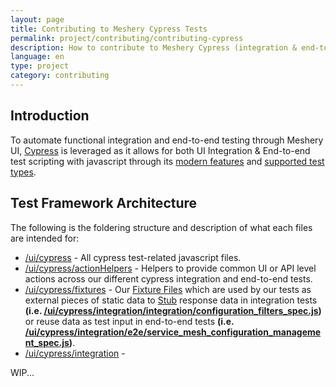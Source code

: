 ```yaml
---
layout: page
title: Contributing to Meshery Cypress Tests
permalink: project/contributing/contributing-cypress
description: How to contribute to Meshery Cypress (integration & end-to-end) Tests.
language: en
type: project
category: contributing
---
```


## <a name="contributing-cypress-intro">Introduction</a>

To automate functional integration and end-to-end testing through Meshery UI, [Cypress](https://www.cypress.io/) is leveraged as it allows for both UI Integration & End-to-end test scripting with javascript through its [modern features](https://docs.cypress.io/guides/overview/why-cypress#Features) and [supported test types](https://docs.cypress.io/guides/overview/why-cypress#Who-uses-Cypress).

## Test Framework Architecture

The following is the foldering structure and description of what each files are intended for:

- [/ui/cypress](https://github.com/meshery/meshery/tree/master/ui/cypress) - All cypress test-related javascript files.
- [/ui/cypress/actionHelpers](https://github.com/meshery/meshery/tree/master/ui/cypress/actionHelpers) - Helpers to provide common UI or API level actions across our different cypress integration and end-to-end tests.
- [/ui/cypress/fixtures](https://github.com/meshery/meshery/tree/master/ui/cypress/fixtures) - Our [Fixture Files](https://docs.cypress.io/guides/core-concepts/writing-and-organizing-tests#Fixture-Files) which are used by our tests as external pieces of static data to [Stub](https://docs.cypress.io/guides/guides/network-requests#Stubbing) response data in integration tests **(i.e. [/ui/cypress/integration/integration/configuration_filters_spec.js](https://github.com/meshery/meshery/blob/master/ui/cypress/integration/integration/configuration_filters_spec.js))** or reuse data as test input in end-to-end tests **(i.e. [/ui/cypress/integration/e2e/service_mesh_configuration_management_spec.js](https://github.com/meshery/meshery/blob/master/ui/cypress/integration/e2e/service_mesh_configuration_management_spec.js))**.
- [/ui/cypress/integration](https://github.com/meshery/meshery/tree/master/ui/cypress/integration) - 

WIP...